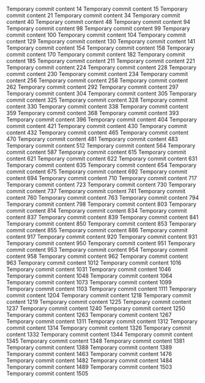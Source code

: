 Temporary commit content 14
Temporary commit content 15
Temporary commit content 21
Temporary commit content 34
Temporary commit content 40
Temporary commit content 48
Temporary commit content 94
Temporary commit content 98
Temporary commit content 99
Temporary commit content 100
Temporary commit content 104
Temporary commit content 129
Temporary commit content 130
Temporary commit content 141
Temporary commit content 154
Temporary commit content 158
Temporary commit content 170
Temporary commit content 182
Temporary commit content 185
Temporary commit content 211
Temporary commit content 221
Temporary commit content 224
Temporary commit content 228
Temporary commit content 230
Temporary commit content 234
Temporary commit content 256
Temporary commit content 258
Temporary commit content 262
Temporary commit content 292
Temporary commit content 297
Temporary commit content 304
Temporary commit content 305
Temporary commit content 325
Temporary commit content 328
Temporary commit content 330
Temporary commit content 338
Temporary commit content 359
Temporary commit content 368
Temporary commit content 393
Temporary commit content 396
Temporary commit content 404
Temporary commit content 421
Temporary commit content 430
Temporary commit content 432
Temporary commit content 465
Temporary commit content 470
Temporary commit content 481
Temporary commit content 483
Temporary commit content 512
Temporary commit content 564
Temporary commit content 587
Temporary commit content 615
Temporary commit content 621
Temporary commit content 622
Temporary commit content 631
Temporary commit content 635
Temporary commit content 654
Temporary commit content 675
Temporary commit content 692
Temporary commit content 694
Temporary commit content 710
Temporary commit content 717
Temporary commit content 723
Temporary commit content 730
Temporary commit content 737
Temporary commit content 741
Temporary commit content 760
Temporary commit content 763
Temporary commit content 794
Temporary commit content 798
Temporary commit content 803
Temporary commit content 814
Temporary commit content 834
Temporary commit content 837
Temporary commit content 839
Temporary commit content 841
Temporary commit content 850
Temporary commit content 853
Temporary commit content 855
Temporary commit content 886
Temporary commit content 917
Temporary commit content 920
Temporary commit content 931
Temporary commit content 950
Temporary commit content 951
Temporary commit content 953
Temporary commit content 954
Temporary commit content 958
Temporary commit content 962
Temporary commit content 963
Temporary commit content 1012
Temporary commit content 1016
Temporary commit content 1031
Temporary commit content 1046
Temporary commit content 1048
Temporary commit content 1064
Temporary commit content 1073
Temporary commit content 1099
Temporary commit content 1103
Temporary commit content 1111
Temporary commit content 1204
Temporary commit content 1218
Temporary commit content 1219
Temporary commit content 1225
Temporary commit content 1237
Temporary commit content 1240
Temporary commit content 1250
Temporary commit content 1263
Temporary commit content 1267
Temporary commit content 1311
Temporary commit content 1312
Temporary commit content 1314
Temporary commit content 1326
Temporary commit content 1332
Temporary commit content 1344
Temporary commit content 1345
Temporary commit content 1348
Temporary commit content 1381
Temporary commit content 1388
Temporary commit content 1389
Temporary commit content 1463
Temporary commit content 1476
Temporary commit content 1482
Temporary commit content 1484
Temporary commit content 1489
Temporary commit content 1503
Temporary commit content 1505
